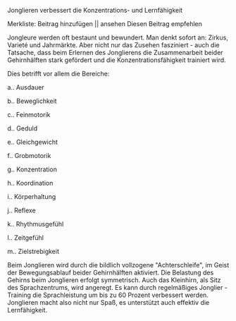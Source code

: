 Jonglieren verbessert die Konzentrations- und Lernfähigkeit

Merkliste: Beitrag hinzufügen || ansehen Diesen Beitrag empfehlen

 

Jongleure werden oft bestaunt und bewundert. Man denkt sofort an: Zirkus, Varieté und Jahrmärkte. Aber nicht nur das Zusehen fasziniert - auch die Tatsache, dass beim Erlernen des Jonglierens die Zusammenarbeit beider Gehirnhälften stark gefördert und die Konzentrationsfähigkeit trainiert wird.

 

Dies betrifft vor allem die Bereiche:

 

  a.. Ausdauer

  b.. Beweglichkeit

  c.. Feinmotorik

  d.. Geduld

  e.. Gleichgewicht

  f.. Grobmotorik

  g.. Konzentration

  h.. Koordination

  i.. Körperhaltung

  j.. Reflexe

  k.. Rhythmusgefühl

  l.. Zeitgefühl

  m.. Zielstrebigkeit

Beim Jonglieren wird durch die bildlich vollzogene "Achterschleife", im Geist der Bewegungsablauf beider Gehirnhälften aktiviert. Die Belastung des Gehirns beim Jonglieren erfolgt symmetrisch. Auch das Kleinhirn, als Sitz des Sprachzentrums, wird angeregt. Es kann durch regelmäßiges Jonglier -Training die Sprachleistung um bis zu 60 Prozent verbessert werden. Jonglieren macht also nicht nur Spaß, es unterstützt auch effektiv die Lernfähigkeit.
